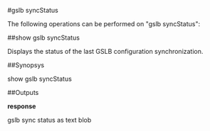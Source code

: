 #gslb syncStatus

The following operations can be performed on "gslb syncStatus":


##show gslb syncStatus

Displays the status of the last GSLB configuration synchronization.


##Synopsys

show gslb syncStatus


##Outputs

<b>response</b>
gslb sync status as text blob



